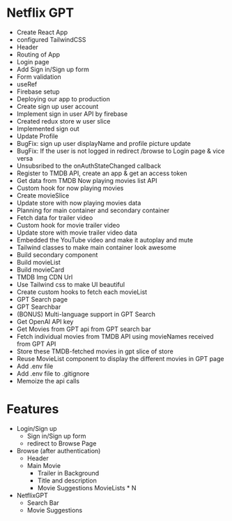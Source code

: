 # Netflix GPT

- Create React App
- configured TailwindCSS
- Header
- Routing of App
- Login page 
- Add Sign in/Sign up form
- Form validation
- useRef
- Firebase setup
- Deploying our app to production
- Create sign up user account
- Implement sign in user API by firebase
- Created redux store w user slice
- Implemented sign out
- Update Profile
- BugFix: sign up user displayName and profile picture update
- BugFix: If the user is not logged in redirect /browse to Login page & vice versa
- Unsubsribed to the onAuthStateChanged callback
- Register to TMDB API, create an app & get an access token
- Get data from TMDB Now playing movies list API
- Custom hook for now playing movies
- Create movieSlice
- Update store with now playing movies data
- Planning for main container and secondary container
- Fetch data for trailer video
- Custom hook for movie trailer video
- Update store with movie trailer video data
- Embedded the YouTube video and make it autoplay and mute
- Tailwind classes to make main container look awesome
- Build secondary component
- Build movieList
- Build movieCard
- TMDB Img CDN Url
- Use Tailwind css to make UI beautiful
- Create custom hooks to fetch each movieList
- GPT Search page
- GPT Searchbar
- (BONUS) Multi-language support in GPT Search
- Get OpenAI API key
- Get Movies from GPT api from GPT search bar
- Fetch individual movies from TMDB API using movieNames received from GPT API
- Store these TMDB-fetched movies in gpt slice of store
- Reuse MovieList component to display the different movies in GPT page
- Add .env file
- Add .env file to .gitignore 
- Memoize the api calls

# Features

- Login/Sign up
    - Sign in/Sign up form
    - redirect to Browse Page
- Browse (after authentication)
    - Header
    - Main Movie
        - Trailer in Background
        - Title and description
        - Movie Suggestions
            MovieLists * N
- NetflixGPT
    - Search Bar
    - Movie Suggestions